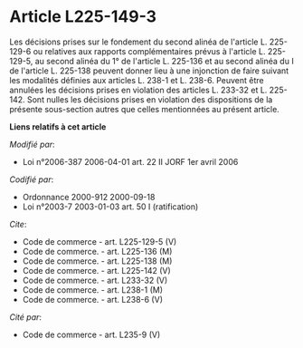 # Article L225-149-3

Les décisions prises sur le fondement du second alinéa de l'article L. 225-129-6 ou relatives aux rapports complémentaires
prévus à l'article L. 225-129-5, au second alinéa du 1° de l'article L. 225-136 et au second alinéa du I de l'article L.
225-138 peuvent donner lieu à une injonction de faire suivant les modalités définies aux articles L. 238-1 et L. 238-6.
Peuvent être annulées les décisions prises en violation des articles L. 233-32 et L. 225-142. Sont nulles les décisions
prises en violation des dispositions de la présente sous-section autres que celles mentionnées au présent article.

**Liens relatifs à cet article**

_Modifié par_:

  - Loi n°2006-387 2006-04-01 art. 22 II JORF 1er avril 2006

_Codifié par_:

  - Ordonnance 2000-912 2000-09-18
  - Loi n°2003-7 2003-01-03 art. 50 I (ratification)

_Cite_:

  - Code de commerce - art. L225-129-5 (V)
  - Code de commerce. - art. L225-136 (M)
  - Code de commerce. - art. L225-138 (M)
  - Code de commerce. - art. L225-142 (V)
  - Code de commerce. - art. L233-32 (V)
  - Code de commerce. - art. L238-1 (M)
  - Code de commerce. - art. L238-6 (V)

_Cité par_:

  - Code de commerce - art. L235-9 (V)
